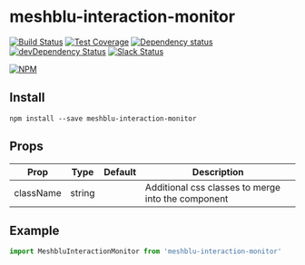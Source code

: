 # meshblu-interaction-monitor

[![Build Status](https://travis-ci.org/octoblu/meshblu-interaction-monitor.svg?branch=master)](https://travis-ci.org/octoblu/meshblu-interaction-monitor)
[![Test Coverage](https://codecov.io/gh/octoblu/meshblu-interaction-monitor/branch/master/graph/badge.svg)](https://codecov.io/gh/octoblu/meshblu-interaction-monitor)
[![Dependency status](http://img.shields.io/david/octoblu/meshblu-interaction-monitor.svg?style=flat)](https://david-dm.org/octoblu/meshblu-interaction-monitor)
[![devDependency Status](http://img.shields.io/david/dev/octoblu/meshblu-interaction-monitor.svg?style=flat)](https://david-dm.org/octoblu/meshblu-interaction-monitor#info=devDependencies)
[![Slack Status](http://community-slack.octoblu.com/badge.svg)](http://community-slack.octoblu.com)

[![NPM](https://nodei.co/npm/meshblu-interaction-monitor.svg?style=flat)](https://npmjs.org/package/meshblu-interaction-monitor)

## Install
```
npm install --save meshblu-interaction-monitor
```

## Props
| Prop      | Type   | Default | Description                          |
| ----------| -------| --------| -------------------------------------|
| className | string |         | Additional css classes to merge into the component |


## Example
```js
import MeshbluInteractionMonitor from 'meshblu-interaction-monitor'
```
